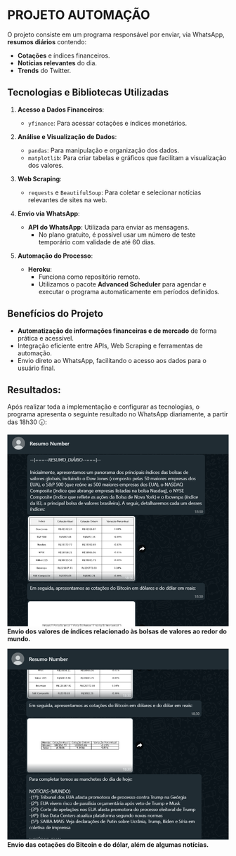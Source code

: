 # PROJETO AUTOMAÇÃO

O projeto consiste em um programa responsável por enviar, via WhatsApp, **resumos diários** contendo:

- **Cotações** e índices financeiros.
- **Notícias relevantes** do dia.
- **Trends** do Twitter.

## Tecnologias e Bibliotecas Utilizadas

1. **Acesso a Dados Financeiros**:
   - `yfinance`: Para acessar cotações e índices monetários.

2. **Análise e Visualização de Dados**:
   - `pandas`: Para manipulação e organização dos dados.
   - `matplotlib`: Para criar tabelas e gráficos que facilitam a visualização dos valores.

3. **Web Scraping**:
   - `requests` e `BeautifulSoup`: Para coletar e selecionar notícias relevantes de sites na web.

4. **Envio via WhatsApp**:
   - **API do WhatsApp**: Utilizada para enviar as mensagens.
     - No plano gratuito, é possível usar um número de teste temporário com validade de até 60 dias.

5. **Automação do Processo**:
   - **Heroku**:
     - Funciona como repositório remoto.
     - Utilizamos o pacote **Advanced Scheduler** para agendar e executar o programa automaticamente em períodos definidos.

## Benefícios do Projeto

- **Automatização de informações financeiras e de mercado** de forma prática e acessível.
- Integração eficiente entre APIs, Web Scraping e ferramentas de automação.
- Envio direto ao WhatsApp, facilitando o acesso aos dados para o usuário final.

## Resultados:

Após realizar toda a implementação e configurar as tecnologias, o programa apresenta o seguinte resultado no WhatsApp diariamente, a partir das 18h30 🕡:

![Envio dos valores de índices relacionado às bolsas de valores ao redor do mundo](Resultados/Wpp1.png)  
**Envio dos valores de índices relacionado às bolsas de valores ao redor do mundo.**

![Envio das cotações do Bitcoin e do dólar](Resultados/Wpp2.png)  
**Envio das cotações do Bitcoin e do dólar, além de algumas notícias.**

